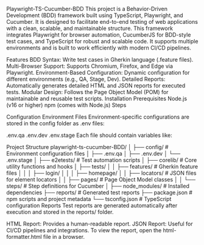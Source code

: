 Playwright-TS-Cucumber-BDD
This project is a Behavior-Driven Development (BDD) framework built using TypeScript, Playwright, and Cucumber. It is designed to facilitate end-to-end testing of web applications with a clean, scalable, and maintainable structure.
This framework integrates Playwright for browser automation, CucumberJS for BDD-style test cases, and TypeScript for robust and scalable code. It supports multiple environments and is built to work efficiently with modern CI/CD pipelines.

Features
BDD Syntax: Write test cases in Gherkin language (.feature files).
Multi-Browser Support: Supports Chromium, Firefox, and Edge via Playwright.
Environment-Based Configuration: Dynamic configuration for different environments (e.g., QA, Stage, Dev).
Detailed Reports: Automatically generates detailed HTML and JSON reports for executed tests.
Modular Design: Follows the Page Object Model (POM) for maintainable and reusable test scripts.
Installation
Prerequisites
Node.js (v16 or higher)
npm (comes with Node.js)
Steps

Configuration
Environment Files
Environment-specific configurations are stored in the config folder as .env files:

.env.qa
.env.dev
.env.stage
Each file should contain variables like:

Project Structure
playwright-ts-cucumber-BDD/
│
├── config/                # Environment configuration files
│   ├── .env.qa
│   ├── .env.dev
│   └── .env.stage
│
├── e2etests/              # Test automation scripts
│   ├── corelib/           # Core utility functions and hooks
│   ├── tests/
│   │   ├── features/      # Gherkin feature files
│   │   │   ├── login/
│   │   │   ├── homepage/
│   │   ├── locators/      # JSON files for element locators
│   │   ├── pages/         # Page Object Model classes
│   │   └── steps/         # Step definitions for Cucumber
│
├── node_modules/          # Installed dependencies
├── reports/               # Generated test reports
├── package.json           # npm scripts and project metadata
└── tsconfig.json          # TypeScript configuration
Reports
Test reports are generated automatically after execution and stored in the reports/ folder.

HTML Report: Provides a human-readable report.
JSON Report: Useful for CI/CD pipelines and integrations.
To view the report, open the html-formatter.html file in a browser.

